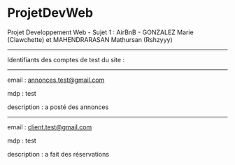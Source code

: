 # ProjetDevWeb
Projet Developpement Web - Sujet 1 : AirBnB - GONZALEZ Marie (Clawchette) et MAHENDRARASAN Mathursan (Rshzyyy)

___
Identifiants des comptes de test du site :
___

email : annonces.test@gmail.com     

mdp : test      

description : a posté des annonces

____

email : client.test@gmail.com

mdp : test

description : a fait des réservations
